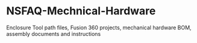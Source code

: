 # NSFAQ-Mechnical-Hardware
Enclosure Tool path files, Fusion 360 projects, mechanical hardware BOM, assembly documents and instructions 
